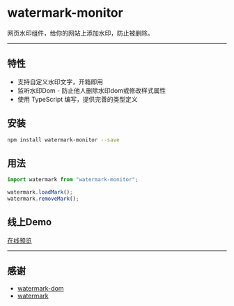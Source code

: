 

# watermark-monitor

网页水印组件，给你的网站上添加水印，防止被删除。


---

## 特性

- 支持自定义水印文字，开箱即用
- 监听水印Dom - 防止他人删除水印dom或修改样式属性
- 使用 TypeScript 编写，提供完善的类型定义

## 安装

```bash
npm install watermark-monitor --save
```

## 用法

```js
import watermark from "watermark-monitor";

watermark.loadMark();
watermark.removeMark();
```

##  线上Demo

[在线预览](https://dbsds.github.io/watermark-monitor/)


---

##  感谢

- [watermark-dom](https://github.com/saucxs/watermark-dom)
- [watermark](https://github.com/pansyjs/watermark)
